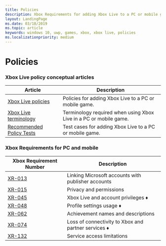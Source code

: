 ```yaml
---
title: Policies
description: Xbox Requirements for adding Xbox Live to a PC or mobile game.
layout: LandingPage
ms.date: 03/18/2019
ms.topic: article
keywords: windows 10, uwp, games, xbox, xbox live, policies
ms.localizationpriority: medium
---
```


# Policies


### Xbox Live policy conceptual articles

| Article | Description |
|---------|-------------|
| [Xbox Live policies](../xboxlive-policies.md) | Policies for adding Xbox Live to a PC or mobile game. |
| [Xbox Live terminology](xboxlive-terminology.md) | Terminology required when using Xbox Live in a PC or mobile game. |
| [Recommended Policy Tests](xboxlive-policy-tests.md) | Test cases for adding Xbox Live to a PC or mobile game. |


### Xbox Requirements for PC and mobile

|Xbox Requirement Number | Description|
|-----------------|------------|
| [XR-013](xr013.md) | Linking Microsoft accounts with publisher accounts |
| [XR-015](xr015.md) | Privacy and permissions |
| [XR-045](xr045.md) | Xbox Live and account privileges &diams; |
| [XR-048](xr048.md) | Profile settings usage &diams; |
| [XR-062](xr062.md) | Achievement names and descriptions |
| [XR-074](xr074.md) | Loss of connectivity to Xbox and partner services &diams; |
| [XR-132](xr132.md) | Service access limitations |
